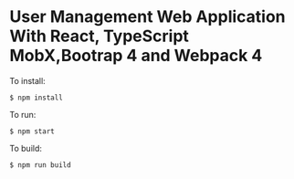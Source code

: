 # User Management Web Application With React, TypeScript MobX,Bootrap 4 and Webpack 4



To install:

    $ npm install

To run:

    $ npm start

To build:

    $ npm run build

